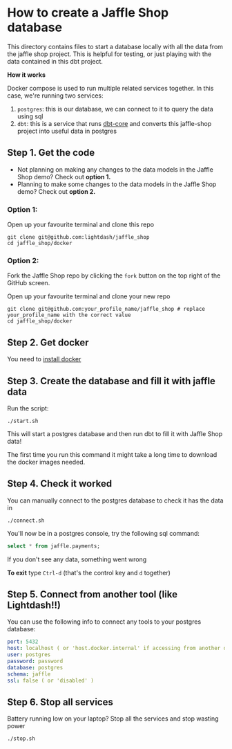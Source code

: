 # How to create a Jaffle Shop database

This directory contains files to start a database locally with all the data from the jaffle shop project.
This is helpful for testing, or just playing with the data contained in this dbt project.

**How it works**

Docker compose is used to run multiple related services together. In this case, we're running two services:

1. `postgres`: this is our database, we can connect to it to query the data using sql
2. `dbt`: this is a service that runs [dbt-core](https://github.com/dbt-labs/dbt-core) and converts this jaffle-shop project into useful data in postgres


## Step 1. Get the code

- Not planning on making any changes to the data models in the Jaffle Shop demo? Check out **option 1.**
- Planning to make some changes to the data models in the Jaffle Shop demo? Check out **option 2.**

### Option 1:
Open up your favourite terminal and clone this repo

```shell
git clone git@github.com:lightdash/jaffle_shop
cd jaffle_shop/docker
```

### Option 2:
Fork the Jaffle Shop repo by clicking the `fork` button on the top right of the GitHub screen.

Open up your favourite terminal and clone your new repo

```shell
git clone git@github.com:your_profile_name/jaffle_shop # replace your_profile_name with the correct value
cd jaffle_shop/docker
```


## Step 2. Get docker

You need to [install docker](https://docs.docker.com/get-docker/)

## Step 3. Create the database and fill it with jaffle data

Run the script:

```shell
./start.sh
```

This will start a postgres database and then run dbt to fill it with Jaffle Shop data!

The first time you run this command it might take a long time to download the docker images needed.

## Step 4. Check it worked

You can manually connect to the postgres database to check it has the data in

```shell
./connect.sh
```

You'll now be in a postgres console, try the following sql command:

```sql
select * from jaffle.payments;
```

If you don't see any data, something went wrong

**To exit** type `Ctrl-d` (that's the control key and `d` together)

## Step 5. Connect from another tool (like Lightdash!!)

You can use the following info to connect any tools to your postgres database:

```yaml
port: 5432
host: localhost ( or 'host.docker.internal' if accessing from another docker container )
user: postgres
password: password
database: postgres
schema: jaffle
ssl: false ( or 'disabled' )
```

## Step 6. Stop all services

Battery running low on your laptop? Stop all the services and stop wasting power

```shell
./stop.sh
```
